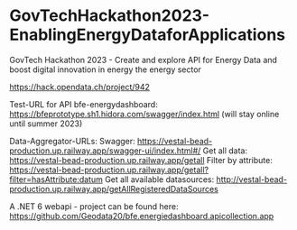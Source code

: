 # GovTechHackathon2023-EnablingEnergyDataforApplications
GovTech Hackathon 2023 - Create and explore API for Energy Data and boost digital innovation in energy the energy sector


https://hack.opendata.ch/project/942

Test-URL for API bfe-energydashboard:
https://bfeprototype.sh1.hidora.com/swagger/index.html
(will stay online until summer 2023)

Data-Aggregator-URLs:
Swagger: https://vestal-bead-production.up.railway.app/swagger-ui/index.html#/
Get all data: https://vestal-bead-production.up.railway.app/getall
Filter by attribute: https://vestal-bead-production.up.railway.app/getall?filter=hasAttribute:datum
Get all available datasources: http://vestal-bead-production.up.railway.app/getAllRegisteredDataSources


A .NET 6 webapi - project can be found here: https://github.com/Geodata20/bfe.energiedashboard.apicollection.app

